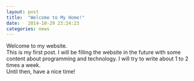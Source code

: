 ```yaml
---
layout: post
title:  "Welcome to My Home!"
date:   2014-10-29 23:24:23
categories: news
---
```


Welcome to my website.  
This is my first post. I will be filling the website in the future with some content about programming and technology. I will try to write about 1 to 2 times a week.  
Until then, have a nice time!
<!-- more -->